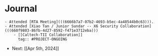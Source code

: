# Journal
	- Attended [RTA Meeting](((6666b7a7-07b2-4693-b5ec-4a48544b0c63))).
	- Attended [Xiao Tan / Junior Sundar -- X6 Security Collaboration](((660f9803-86fb-4d27-8592-f471e3712eba)))
		- [[Caltech-TII Collaboration]]
		  tag:: #PROJECT-ONGOING
- Next: [[Apr 5th, 2024]]